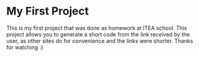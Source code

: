 # My First Project

This is my first project that was done as homework at ITEA school. This project allows you to generate a short code from the link received by the user, as other sites do for convenience and the links were shorter.
Thanks for watching :)